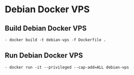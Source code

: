 # Debian Docker VPS


## Build Debian Docker VPS
    - docker build -t debian-vps -f Dockerfile .

## Run Debian Docker VPS
    - docker run -it --privileged --cap-add=ALL debian-vps